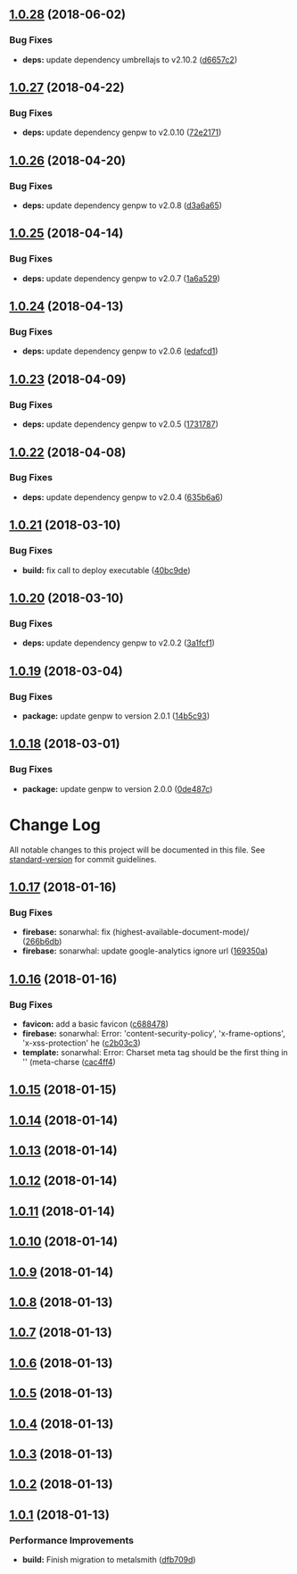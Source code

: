 <a name="1.0.28"></a>
## [1.0.28](https://github.com/genpw/genpw.com/compare/v1.0.27...v1.0.28) (2018-06-02)


### Bug Fixes

* **deps:** update dependency umbrellajs to v2.10.2 ([d6657c2](https://github.com/genpw/genpw.com/commit/d6657c2))

<a name="1.0.27"></a>
## [1.0.27](https://github.com/genpw/genpw.com/compare/v1.0.26...v1.0.27) (2018-04-22)


### Bug Fixes

* **deps:** update dependency genpw to v2.0.10 ([72e2171](https://github.com/genpw/genpw.com/commit/72e2171))

<a name="1.0.26"></a>
## [1.0.26](https://github.com/genpw/genpw.com/compare/v1.0.25...v1.0.26) (2018-04-20)


### Bug Fixes

* **deps:** update dependency genpw to v2.0.8 ([d3a6a65](https://github.com/genpw/genpw.com/commit/d3a6a65))

<a name="1.0.25"></a>
## [1.0.25](https://github.com/genpw/genpw.com/compare/v1.0.24...v1.0.25) (2018-04-14)


### Bug Fixes

* **deps:** update dependency genpw to v2.0.7 ([1a6a529](https://github.com/genpw/genpw.com/commit/1a6a529))

<a name="1.0.24"></a>
## [1.0.24](https://github.com/genpw/genpw.com/compare/v1.0.23...v1.0.24) (2018-04-13)


### Bug Fixes

* **deps:** update dependency genpw to v2.0.6 ([edafcd1](https://github.com/genpw/genpw.com/commit/edafcd1))

<a name="1.0.23"></a>
## [1.0.23](https://github.com/genpw/genpw.com/compare/v1.0.22...v1.0.23) (2018-04-09)


### Bug Fixes

* **deps:** update dependency genpw to v2.0.5 ([1731787](https://github.com/genpw/genpw.com/commit/1731787))

<a name="1.0.22"></a>
## [1.0.22](https://github.com/genpw/genpw.com/compare/v1.0.21...v1.0.22) (2018-04-08)


### Bug Fixes

* **deps:** update dependency genpw to v2.0.4 ([635b6a6](https://github.com/genpw/genpw.com/commit/635b6a6))

<a name="1.0.21"></a>
## [1.0.21](https://github.com/genpw/genpw.com/compare/v1.0.20...v1.0.21) (2018-03-10)


### Bug Fixes

* **build:** fix call to deploy executable ([40bc9de](https://github.com/genpw/genpw.com/commit/40bc9de))

<a name="1.0.20"></a>
## [1.0.20](https://github.com/genpw/genpw.com/compare/v1.0.19...v1.0.20) (2018-03-10)


### Bug Fixes

* **deps:** update dependency genpw to v2.0.2 ([3a1fcf1](https://github.com/genpw/genpw.com/commit/3a1fcf1))

<a name="1.0.19"></a>
## [1.0.19](https://github.com/genpw/genpw.com/compare/v1.0.18...v1.0.19) (2018-03-04)


### Bug Fixes

* **package:** update genpw to version 2.0.1 ([14b5c93](https://github.com/genpw/genpw.com/commit/14b5c93))

<a name="1.0.18"></a>
## [1.0.18](https://github.com/genpw/genpw.com/compare/v1.0.17...v1.0.18) (2018-03-01)


### Bug Fixes

* **package:** update genpw to version 2.0.0 ([0de487c](https://github.com/genpw/genpw.com/commit/0de487c))

# Change Log

All notable changes to this project will be documented in this file. See [standard-version](https://github.com/conventional-changelog/standard-version) for commit guidelines.

<a name="1.0.17"></a>
## [1.0.17](https://github.com/genpw/genpw.com/compare/v1.0.16...v1.0.17) (2018-01-16)


### Bug Fixes

* **firebase:** sonarwhal: fix (highest-available-document-mode)/ ([266b6db](https://github.com/genpw/genpw.com/commit/266b6db))
* **firebase:** sonarwhal: update google-analytics ignore url ([169350a](https://github.com/genpw/genpw.com/commit/169350a))



<a name="1.0.16"></a>
## [1.0.16](https://github.com/genpw/genpw.com/compare/v1.0.15...v1.0.16) (2018-01-16)


### Bug Fixes

* **favicon:** add a basic favicon ([c688478](https://github.com/genpw/genpw.com/commit/c688478))
* **firebase:** sonarwhal: Error: 'content-security-policy', 'x-frame-options', 'x-xss-protection' he ([c2b03c3](https://github.com/genpw/genpw.com/commit/c2b03c3))
* **template:** sonarwhal: Error: Charset meta tag should be the first thing in '<head>' (meta-charse ([cac4ff4](https://github.com/genpw/genpw.com/commit/cac4ff4))



<a name="1.0.15"></a>
## [1.0.15](https://github.com/genpw/genpw.com/compare/v1.0.14...v1.0.15) (2018-01-15)



<a name="1.0.14"></a>
## [1.0.14](https://github.com/genpw/genpw.com/compare/v1.0.13...v1.0.14) (2018-01-14)



<a name="1.0.13"></a>
## [1.0.13](https://github.com/genpw/genpw.com/compare/v1.0.12...v1.0.13) (2018-01-14)



<a name="1.0.12"></a>
## [1.0.12](https://github.com/genpw/genpw.com/compare/v1.0.11...v1.0.12) (2018-01-14)



<a name="1.0.11"></a>
## [1.0.11](https://github.com/genpw/genpw.com/compare/v1.0.10...v1.0.11) (2018-01-14)



<a name="1.0.10"></a>
## [1.0.10](https://github.com/genpw/genpw.com/compare/v1.0.9...v1.0.10) (2018-01-14)



<a name="1.0.9"></a>
## [1.0.9](https://github.com/genpw/genpw.com/compare/v1.0.8...v1.0.9) (2018-01-14)



<a name="1.0.8"></a>
## [1.0.8](https://github.com/genpw/genpw.com/compare/v1.0.7...v1.0.8) (2018-01-13)



<a name="1.0.7"></a>
## [1.0.7](https://github.com/genpw/genpw.com/compare/v1.0.6...v1.0.7) (2018-01-13)



<a name="1.0.6"></a>
## [1.0.6](https://github.com/genpw/genpw.com/compare/v1.0.5...v1.0.6) (2018-01-13)



<a name="1.0.5"></a>
## [1.0.5](https://github.com/genpw/genpw.com/compare/v1.0.4...v1.0.5) (2018-01-13)



<a name="1.0.4"></a>
## [1.0.4](https://github.com/genpw/genpw.com/compare/v1.0.3...v1.0.4) (2018-01-13)



<a name="1.0.3"></a>
## [1.0.3](https://github.com/genpw/genpw.com/compare/v1.0.2...v1.0.3) (2018-01-13)



<a name="1.0.2"></a>
## [1.0.2](https://github.com/genpw/genpw.com/compare/v1.0.1...v1.0.2) (2018-01-13)



<a name="1.0.1"></a>
## [1.0.1](https://github.com/genpw/genpw.com/compare/v1.0.0...v1.0.1) (2018-01-13)


### Performance Improvements

* **build:** Finish migration to metalsmith ([dfb709d](https://github.com/genpw/genpw.com/commit/dfb709d))
